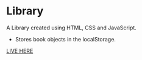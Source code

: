 # Library
A Library created using HTML, CSS and JavaScript.

- Stores book objects in the localStorage.

[LIVE HERE](https://felipeshibukawa.github.io/library/)